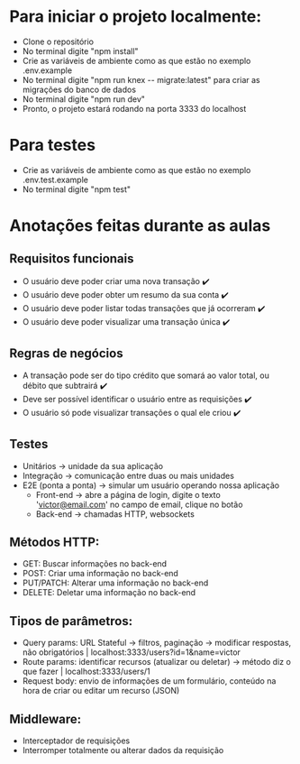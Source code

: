 # Para iniciar o projeto localmente:
- Clone o repositório
- No terminal digite "npm install"
- Crie as variáveis de ambiente como as que estão no exemplo .env.example
- No terminal digite "npm run knex -- migrate:latest" para criar as migrações do banco de dados
- No terminal digite "npm run dev"
- Pronto, o projeto estará rodando na porta 3333 do localhost

# Para testes
- Crie as variáveis de ambiente como as que estão no exemplo .env.test.example
- No terminal digite "npm test"

# Anotações feitas durante as aulas
## Requisitos funcionais
- O usuário deve poder criar uma nova transação ✔️
- O usuário deve poder obter um resumo da sua conta ✔️
- O usuário deve poder listar todas transações que já ocorreram ✔️ 
- O usuário deve poder visualizar uma transação única ✔️

## Regras de negócios
- A transação pode ser do tipo crédito que somará ao valor total, ou débito que subtrairá ✔️
- Deve ser possível identificar o usuário entre as requisições ✔️
- O usuário só pode visualizar transações o qual ele criou ✔️



## Testes
- Unitários -> unidade da sua aplicação
- Integração -> comunicação entre duas ou mais unidades
- E2E (ponta a ponta) -> simular um usuário operando nossa aplicação
  - Front-end -> abre a página de login, digite o texto 'victor@email.com' no campo de email, clique no botão
  - Back-end -> chamadas HTTP, websockets



## Métodos HTTP:
- GET: Buscar informações no back-end
- POST: Criar uma informação no back-end
- PUT/PATCH: Alterar uma informação no back-end
- DELETE: Deletar uma informação no back-end

## Tipos de parâmetros:
- Query params: URL Stateful -> filtros, paginação -> modificar respostas, não obrigatórios | localhost:3333/users?id=1&name=victor
- Route params: identificar recursos (atualizar ou deletar) -> método diz o que fazer | localhost:3333/users/1
- Request body: envio de informações de um formulário, conteúdo na hora de criar ou editar um recurso (JSON)

## Middleware:
- Interceptador de requisições
- Interromper totalmente ou alterar dados da requisição

